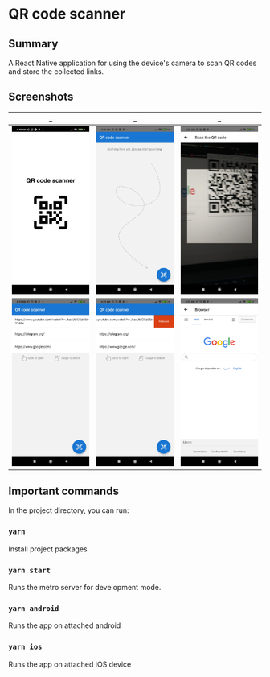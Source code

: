 # QR code scanner

## Summary

A React Native application for using the device's camera to scan QR codes and store the collected links.

## Screenshots

|                                   \_                                   |                                \_                                | \_                                                         |
| :--------------------------------------------------------------------: | :--------------------------------------------------------------: | ---------------------------------------------------------- |
| ![Screenshot, Splash screen](screenshots/screenshot-splash-screen.jpg) | ![Screenshot, Home empty](screenshots/screenshot-home-empty.jpg) | ![Screenshot, Scan](screenshots/screenshot-scan.jpg)       |
|          ![Screenshot, Home](screenshots/screenshot-home.jpg)          | ![Screenshot, Remove a link](screenshots/screenshot-remove.jpg)  | ![Screenshot, Browser](screenshots/screenshot-webview.jpg) |

## Important commands

In the project directory, you can run:

### `yarn`

Install project packages

### `yarn start`

Runs the metro server for development mode.<br />

### `yarn android`

Runs the app on attached android

### `yarn ios`

Runs the app on attached iOS device
